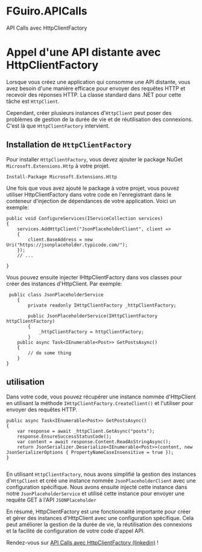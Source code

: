 # FGuiro.APICalls
API Calls avec HttpClientFactory
# Appel d'une API distante avec HttpClientFactory
Lorsque vous créez une application qui consomme une API distante, vous avez besoin d'une manière efficace pour envoyer des requêtes HTTP et recevoir des réponses HTTP. La classe standard dans .NET pour cette tâche est `HttpClient`.

Cependant, créer plusieurs instances d'`HttpClient` peut poser des problèmes de gestion de la durée de vie et de réutilisation des connexions. C'est là que `HttpClientFactory` intervient.

## Installation de `HttpClientFactory`
Pour installer `HttpClientFactory`, vous devez ajouter le package NuGet ``` Microsoft.Extensions.Http ``` à votre projet.

```
Install-Package Microsoft.Extensions.Http
```

Une fois que vous avez ajouté le package à votre projet, vous pouvez utiliser HttpClientFactory dans votre code en l'enregistrant dans le conteneur d'injection de dépendances de votre application. Voici un exemple:

```
public void ConfigureServices(IServiceCollection services)
{
    services.AddHttpClient("JsonPlaceholderClient", client =>
    {
        client.BaseAddress = new Uri("https://jsonplaceholder.typicode.com/");
    });
    // ...

}
```

Vous pouvez ensuite injecter IHttpClientFactory dans vos classes pour créer des instances d'HttpClient. Par exemple:

```
 public class JsonPlaceholderService
    {
        private readonly IHttpClientFactory _httpClientFactory;

        public JsonPlaceholderService(IHttpClientFactory httpClientFactory)
        {
            _httpClientFactory = httpClientFactory;
        }
    public async Task<IEnumerable<Post>> GetPostsAsync()
    {
        // do some thing
    }
}
```

## utilisation
Dans votre code, vous pouvez récupérer une instance nommée d'HttpClient en utilisant la méthode ``IHttpClientFactory.CreateClient()`` et l'utiliser pour envoyer des requêtes HTTP.

```
public async Task<IEnumerable<Post>> GetPostsAsync()
{
    var response = await _httpClient.GetAsync("posts");
    response.EnsureSuccessStatusCode();
    var content = await response.Content.ReadAsStringAsync();
    return JsonSerializer.Deserialize<IEnumerable<Post>>(content, new JsonSerializerOptions { PropertyNameCaseInsensitive = true });
}
    
```

En utilisant `HttpClientFactory`, nous avons simplifié la gestion des instances d'`HttpClient` et créé une instance nommée `JsonPlaceholderClient` avec une configuration spécifique. Nous avons ensuite injecté cette instance dans notre `JsonPlaceholderService` et utilisé cette instance pour envoyer une requête GET à l'API `JSONPlaceholder`

En résumé, HttpClientFactory est une fonctionnalité importante pour créer et gérer des instances d'HttpClient avec une configuration spécifique. Cela peut améliorer la gestion de la durée de vie, la réutilisation des connexions et la facilité de configuration de votre code d'appel API.

Rendez-vous sur  [API Calls avec HttpClientFactory (linkedin)](https://www.linkedin.com/pulse/api-calls-avec-httpclientfactory-mouhamed-fadel-guiro) !

